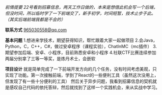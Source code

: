 *前情提要
	22号看到招募信息，两天工作日做的，本来是想借此机会写一个后端，但没时间，所以临时学了一下前端交了，新手初学，时间短暂，技术止步于此。（其实后端前端我都是不会的）*
	
**联系方式**
965030558@qq.com

**基本问题**
	1.想进来学技术，期望获得知识，帮忙跟着大家一起做项目
	2.会Java，Python，C，C++，C#，做过安卓程序（课程实验），ChatInMC（mc插件）
	3.期望参加后端、安卓、小程序，目前熟悉安卓和小程序
	4.社联CTF比赛连续参加两届分别拿了三等一等奖，是炼丹术士，会嵌软

**项目设计**
	就是简单完成了一下前端开发方向的几个任务，没有时间考虑美观，只实现了功能。第一次接触前端，学到了React的一些便利工具（虽然这次没用上，但发现了有一些十分便利的工具）
	然后关于异步问题，我看到招募信息的契机就是感叹自己代码的依托答辩，然后就找到了这样一个实践机会，来从实战中学习。



